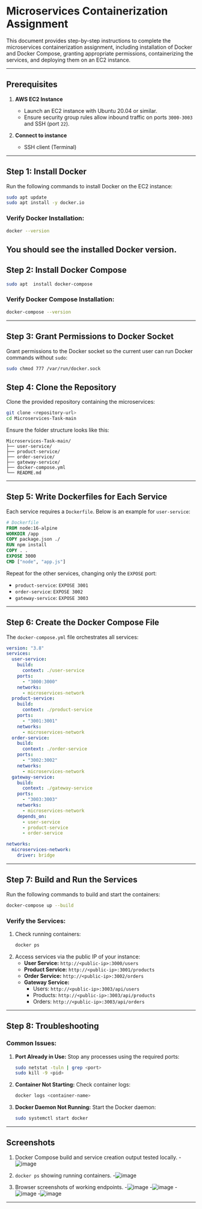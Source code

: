 # Microservices Containerization Assignment

This document provides step-by-step instructions to complete the microservices containerization assignment, including installation of Docker and Docker Compose, granting appropriate permissions, containerizing the services, and deploying them on an EC2 instance.

---

## **Prerequisites**

1. **AWS EC2 Instance**
   - Launch an EC2 instance with Ubuntu 20.04 or similar.
   - Ensure security group rules allow inbound traffic on ports `3000-3003` and SSH (port `22`).

2. **Connect to instance**
   - SSH client (Terminal)

---

## **Step 1: Install Docker**

Run the following commands to install Docker on the EC2 instance:

```bash
sudo apt update
sudo apt install -y docker.io
```

### Verify Docker Installation:

```bash
docker --version
```

You should see the installed Docker version.
---

## **Step 2: Install Docker Compose**

```bash
sudo apt  install docker-compose
```

### Verify Docker Compose Installation:
```bash
docker-compose --version
```

---

## **Step 3: Grant Permissions to Docker Socket**

Grant permissions to the Docker socket so the current user can run Docker commands without `sudo`:

```bash
sudo chmod 777 /var/run/docker.sock
```

## **Step 4: Clone the Repository**

Clone the provided repository containing the microservices:

```bash
git clone <repository-url>
cd Microservices-Task-main
```

Ensure the folder structure looks like this:

```
Microservices-Task-main/
├── user-service/
├── product-service/
├── order-service/
├── gateway-service/
├── docker-compose.yml
└── README.md
```

---

## **Step 5: Write Dockerfiles for Each Service**

Each service requires a `Dockerfile`. Below is an example for `user-service`:

```dockerfile
# Dockerfile
FROM node:16-alpine
WORKDIR /app
COPY package.json ./
RUN npm install
COPY . .
EXPOSE 3000
CMD ["node", "app.js"]
```

Repeat for the other services, changing only the `EXPOSE` port:
- `product-service`: `EXPOSE 3001`
- `order-service`: `EXPOSE 3002`
- `gateway-service`: `EXPOSE 3003`

---

## **Step 6: Create the Docker Compose File**

The `docker-compose.yml` file orchestrates all services:

```yaml
version: "3.8"
services:
  user-service:
    build:
      context: ./user-service
    ports:
      - "3000:3000"
    networks:
      - microservices-network
  product-service:
    build:
      context: ./product-service
    ports:
      - "3001:3001"
    networks:
      - microservices-network
  order-service:
    build:
      context: ./order-service
    ports:
      - "3002:3002"
    networks:
      - microservices-network
  gateway-service:
    build:
      context: ./gateway-service
    ports:
      - "3003:3003"
    networks:
      - microservices-network
    depends_on:
      - user-service
      - product-service
      - order-service

networks:
  microservices-network:
    driver: bridge
```

---

## **Step 7: Build and Run the Services**

Run the following commands to build and start the containers:

```bash
docker-compose up --build
```

### Verify the Services:
1. Check running containers:
   ```bash
   docker ps
   ```
2. Access services via the public IP of your instance:
   - **User Service:** `http://<public-ip>:3000/users`
   - **Product Service:** `http://<public-ip>:3001/products`
   - **Order Service:** `http://<public-ip>:3002/orders`
   - **Gateway Service:**
     - Users: `http://<public-ip>:3003/api/users`
     - Products: `http://<public-ip>:3003/api/products`
     - Orders: `http://<public-ip>:3003/api/orders`

---

## **Step 8: Troubleshooting**

### Common Issues:
1. **Port Already in Use:**
   Stop any processes using the required ports:
   ```bash
   sudo netstat -tuln | grep <port>
   sudo kill -9 <pid>
   ```

2. **Container Not Starting:**
   Check container logs:
   ```bash
   docker logs <container-name>
   ```

3. **Docker Daemon Not Running:**
   Start the Docker daemon:
   ```bash
   sudo systemctl start docker
   ```

---

## **Screenshots**
1. Docker Compose build and service creation output tested locally.
-![image](https://github.com/user-attachments/assets/e2b3a7cd-1c62-40df-8db8-928a7e5e71a1)

3. `docker ps` showing running containers.
-![image](https://github.com/user-attachments/assets/578489a1-921d-4d3d-b029-27eb0fe34030)


4. Browser screenshots of working endpoints.
-![image](https://github.com/user-attachments/assets/b0df9ee3-e1aa-462a-a8e1-f986a0ff3501)
-![image](https://github.com/user-attachments/assets/94877d01-f52c-49be-8c47-067c10188d5c)
-![image](https://github.com/user-attachments/assets/9523c49d-1150-41ef-9eb9-c9f1fc71ca60)
-![image](https://github.com/user-attachments/assets/e7281b62-ba71-4ace-887d-5f3f27608f12)





---
